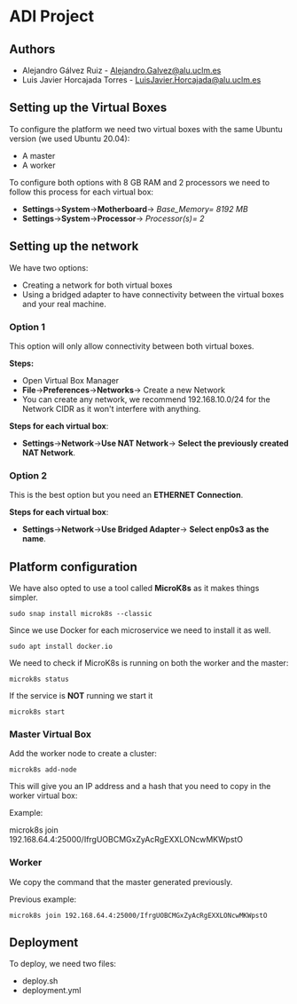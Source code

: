 # ADI Project

## Authors

-   Alejandro Gálvez Ruiz - [Alejandro.Galvez\@alu.uclm.es](mailto:Alejandro.Galvez@alu.uclm.es)
-   Luis Javier Horcajada Torres - [LuisJavier.Horcajada\@alu.uclm.es](mailto:LuisJavier.Horcajada@alu.uclm.es)



## Setting up the Virtual Boxes

To configure the platform we need two virtual boxes with the same Ubuntu version (we used Ubuntu 20.04):

- A master
- A worker

To configure both options with 8 GB RAM and 2 processors we need to follow this process for each virtual box:

- **Settings**->**System**->**Motherboard**-> *Base_Memory= 8192 MB*
- **Settings**->**System**->**Processor**-> *Processor(s)= 2*



## Setting up the network

We have two options:

- Creating a network for both virtual boxes
- Using a bridged adapter to have connectivity between the virtual boxes and your real machine. 

### Option 1

This option will only allow connectivity between both virtual boxes.

**Steps:**

- Open Virtual Box Manager
- **File**->**Preferences**->**Networks**-> Create a new Network
- You can create any network, we recommend 192.168.10.0/24 for the Network CIDR as it won't interfere with anything.

**Steps for each virtual box**:

- **Settings**->**Network**->**Use NAT Network**-> **Select the previously created NAT Network**.

### Option 2

This is the best option but you need an **ETHERNET Connection**.

**Steps for each virtual box**:

- **Settings**->**Network**->**Use Bridged Adapter**-> **Select enp0s3 as the name**.



## Platform configuration

We have also opted to use a tool called **MicroK8s** as it makes things simpler.

```shell
sudo snap install microk8s --classic
```

Since we use Docker for each microservice we need to install it as well.

```shell
sudo apt install docker.io
```

We need to check if MicroK8s is running on both the worker and the master:

```shell
microk8s status
```

If the service is **NOT** running we start it
```shell
microk8s start
```

### Master Virtual Box

Add the worker node to create a cluster:

```shell
microk8s add-node
```

This will give you an IP address and a hash that you need to copy in the worker virtual box:

Example:

microk8s join 192.168.64.4:25000/IfrgUOBCMGxZyAcRgEXXLONcwMKWpstO

### Worker

We copy the command that the master generated previously.

Previous example:

```shell
microk8s join 192.168.64.4:25000/IfrgUOBCMGxZyAcRgEXXLONcwMKWpstO
```


## Deployment

To deploy, we need two files:

- deploy.sh
- deployment.yml
